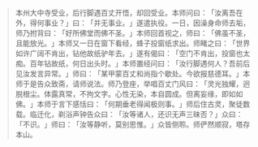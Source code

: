 > 本州大中寺受业，后行脚遇百丈开悟，却回受业。本师问曰：​「汝离吾在外，得何事业？​」曰：​「并无事业。​」遂遣执役。一日，因澡身命师去垢，师乃拊背曰：​「好所佛堂而佛不圣。​」本师回首视之，师曰：​「佛虽不圣，且能放光。​」本师又一日在窗下看经，蜂子投窗纸求出。师睹之曰：​「世界如许广阔不肯出，钻他故纸驴年去。​」遂有偈曰：​「空门不肯出，投窗也太痴。百年钻故纸，何日出头时。​」本师置经问曰：​「汝行脚遇何人？吾前后见汝发言异常。​」师曰：​「某甲蒙百丈和尚指个歇处。今欲报慈德耳。​」本师于是告众致斋，请师说法。师乃登座，举唱百丈门风曰：​「灵光独耀，迥脱根尘。体露真常，不拘文字。心性无染，本自圆成。但离妄缘，即如如佛。​」本师于言下感恬曰：​「何期垂老得闻极则事。​」师后住古灵，聚徒数载。临迁化，剃浴声钟告众曰：​「汝等诸人，还识无声三昧否？​」众曰：​「不识。​」师曰：​「汝等静听，莫别思惟。​」众皆侧聆。师俨然顺寂，塔存本山。


